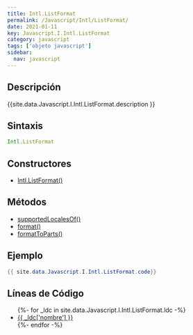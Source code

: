 ```yaml
---
title: Intl.ListFormat
permalink: /Javascript/Intl/ListFormat/
date: 2021-01-11
key: Javascript.I.Intl.ListFormat
category: javascript
tags: ['objeto javascript']
sidebar: 
  nav: javascript
---
```


## Descripción
{{site.data.Javascript.I.Intl.ListFormat.description }}

## Sintaxis
~~~javascript
Intl.ListFormat
~~~

## Constructores
* [Intl.ListFormat()](/Javascript/Intl/ListFormat/Intl/ListFormat/)

## Métodos
* [supportedLocalesOf()](/Javascript/Intl/ListFormat/supportedLocalesOf)
* [format()](/Javascript/Intl/ListFormat/format)
* [formatToParts()](/Javascript/Intl/ListFormat/formatToParts)

## Ejemplo
~~~java
{{ site.data.Javascript.I.Intl.ListFormat.code}}
~~~

## Líneas de Código
<ul>
{%- for _ldc in site.data.Javascript.I.Intl.ListFormat.ldc -%}
   <li>
       <a href="{{_ldc['url'] }}">{{ _ldc['nombre'] }}</a>
   </li>
{%- endfor -%}
</ul>
